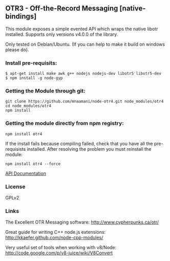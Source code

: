 ## OTR3 - Off-the-Record Messaging [native-bindings]

This module exposes a simple evented API which wraps the native libotr installed.
Supports only versions v4.0.0 of the library.

Only tested on Debian/Ubuntu. (If you can help to make it build on windows please do).

### Install pre-requisits:

    $ apt-get install make awk g++ nodejs nodejs-dev libotr5 libotr5-dev
    $ npm install -g node-gyp
	
### Getting the Module through git:

    git clone https://github.com/mnaamani/node-otr4.git node_modules/otr4
    cd node_modules/otr4
    npm install

### Getting the module directly from npm registry:

    npm install otr4

If the install fails because compiling failed, check that you have all the pre-requisists installed.
After resolving the problem you must reinstall the module:

    npm install otr4 --force

[API Documentation](https://github.com/mnaamani/node-otr4/blob/master/doc/API.md)

### License
GPLv2

### Links
The Excellent OTR Messaging software:
http://www.cypherpunks.ca/otr/

Great guide for writing C++ node.js extensions:
http://kkaefer.github.com/node-cpp-modules/

Very useful set of tools when working with v8/Node:
http://code.google.com/p/v8-juice/wiki/V8Convert
